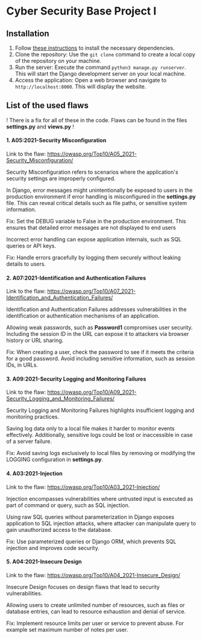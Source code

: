 # Cyber Security Base Project I

## Installation

1. Follow [these instructions](https://cybersecuritybase.mooc.fi/installation-guide) to install the necessary dependencies.
2. Clone the repository: Use the `git clone` command to create a local copy of the repository on your machine.
3. Run the server: Execute the command `python3 manage.py runserver`. This will start the Django development server on your local machine.
4. Access the application: Open a web browser and navigate to `http://localhost:8000`. This will display the website.

## List of the used flaws
! There is a fix for all of these in the code. Flaws can be found in the files **settings.py** and **views.py** !

#### 1. A05:2021-Security Misconfiguration

Link to the flaw: https://owasp.org/Top10/A05_2021-Security_Misconfiguration/

Security Misconfiguration refers to scenarios where the application's security settings are improperly configured.

In Django, error messages might unintentionally be exposed to users in the production environment if error handling is misconfigured in the **settings.py** file. This can reveal critical details such as file paths, or sensitive system information.

Fix: Set the DEBUG variable to False in the production environment. This ensures that detailed error messages are not displayed to end users

Incorrect error handling can expose application internals, such as SQL queries or API keys. 

Fix: Handle errors gracefully by logging them securely without leaking details to users.

#### 2. A07:2021-Identification and Authentication Failures

Link to the flaw: https://owasp.org/Top10/A07_2021-Identification_and_Authentication_Failures/

Identification and Authentication Failures addresses vulnerabilities in the identification or authentication mechanisms of an application.

Allowing weak passwords, such as **Password1** compromises user security. Including the session ID in the URL can expose it to attackers via browser history or URL sharing.

Fix: When creating a user, check the password to see if it meets the criteria for a good password. Avoid including sensitive information, such as session IDs, in URLs.

#### 3. A09:2021-Security Logging and Monitoring Failures

Link to the flaw: https://owasp.org/Top10/A09_2021-Security_Logging_and_Monitoring_Failures/

Security Logging and Monitoring Failures highlights insufficient logging and monitoring practices.

Saving log data only to a local file makes it harder to monitor events effectively. Additionally, sensitive logs could be lost or inaccessible in case of a server failure.

Fix: Avoid saving logs exclusively to local files by removing or modifying the LOGGING configuration in **settings.py**.

#### 4. A03:2021-Injection

Link to the flaw: https://owasp.org/Top10/A03_2021-Injection/

Injection encompasses vulnerabilities where untrusted input is executed as part of command or query, such as SQL injection.

Using raw SQL queries without parameterization in Django exposes application to SQL injection attacks, where attacker can manipulate query to gain unauthorized access to the database.

Fix: Use parameterized queries or Django ORM, which prevents SQL injection and improves code security.

#### 5. A04:2021-Insecure Design

Link to the flaw: https://owasp.org/Top10/A04_2021-Insecure_Design/

Insecure Design focuses on design flaws that lead to security vulnerabilities.

Allowing users to create unlimited number of resources, such as files or database entries, can lead to resource exhaustion and denial of service.

Fix: Implement resource limits per user or service to prevent abuse. For example set maximum number of notes per user.
